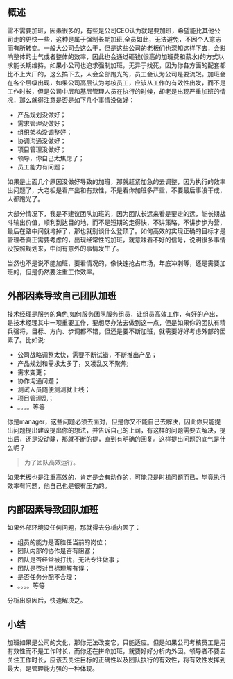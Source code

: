 ## 概述

需不需要加班，因素很多的，有些是公司CEO认为就是要加班，希望能比其他公司走的更快一些，这种是属于强制长期加班,全员如此，无法避免，不因个人意志而有所转变。一般大公司会这么干，但是这些公司的老板们也深知这样下去，会影响整体的士气或者整体的效率，因此也会通过砸钱(很高的加班费和薪水)的方式以求能长期维持。如果小公司也追求强制加班，无异于找死，因为你各方面的配套都比不上大厂的，这么搞下去，人会全部跑光的，员工会认为公司是耍流氓。加班会在各个层级出现，如果公司高层认为考核员工，应该从工作的有效性出发，而不是工作时长，但是公司中层和基层管理人员在执行的时候，却老是出现严重加班的情况，那么就得注意是否是如下几个事情没做好：

- 产品规划没做好；
- 需求管理没做好；
- 组织架构没调整好；
- 协调沟通没做好；
- 项目管理没做好；
- 领导，你自己太焦虑了；
- 员工能力有问题；

如果是上面几个原因没做好导致的加班，那就赶紧加急的去调整，因为执行的效率出问题了，大老板是看产出和有效性，不是看你加班多严重，不要最后事没干成，人都跑光了。

大部分情况下，我是不建议团队加班的，因为团队长远来看是要走的远，能长期战斗输出价值，顺利到达目的地，而不是短期的走得快，不讲策略，不讲步步为营，最后在路中间就垮掉了，那也就别谈什么登顶了。如何高效的实现正确的目标才是管理者真正需要考虑的，出现经常性的加班，就意味着不好的信号，说明很多事情没按照规划来，中间有意外的事情发生了。

当然也不是说不能加班，要看情况的，像快速抢占市场，年底冲刺等，还是需要加班的，但是仍然要注重工作效率。

## 外部因素导致自己团队加班

技术经理是服务的角色,如何服务团队服务组员，让组员高效工作，有好的产出，是技术经理其中一项重要工作，要想尽办法去做到这一点，但是如果你的团队有精兵强将，目标、方向、步调都不错，但还是要不断加班，就需要好好考虑外部的因素了。比如说:

- 公司战略调整太快，需要不断试错，不断推出产品；
- 产品规划和需求太多了，又凌乱又不聚焦;
- 需求变更；
- 协作沟通问题；
- 测试人员随便测测就上线；
- 项目管理乱；
- 。。。。等等

你是manager，这些问题必须去面对，但是你又不能自己去解决，因此你只能提出问题提出建议提出你的想法，并告诉自己的上司，有这样的问题需要去解决，提出后，还是没动静，那就不断的提，直到有明确的回复。这样提出问题的底气是什么呢？

> 为了团队高效运行。

如果老板也是注重高效的，肯定是会有动作的，可能只是时机问题而已，毕竟执行效率有问题，他自己也是很有压力的。

## 内部因素导致团队加班

如果外部环境没任何问题，那就得去分析内因了：

- 组员的能力是否胜任当前的岗位；
- 团队内部的协作是否有阻塞；
- 团队是否经常被打扰，无法专注做事；
- 团队是否对目标理解有误；
- 是否任务分配不合理；
- 。。。。等等

分析出原因后，快速解决之。

## 小结

加班如果是公司的文化，那你无法改变它，只能适应。但是如果公司考核员工是用有效性而不是工作时长，而你还在拼命加班，就要好好分析内外因。领导者不要去关注工作时长，应该去关注目标的正确性以及团队执行的有效性，将有效性发挥到最大，是管理能力强的一种体现。
